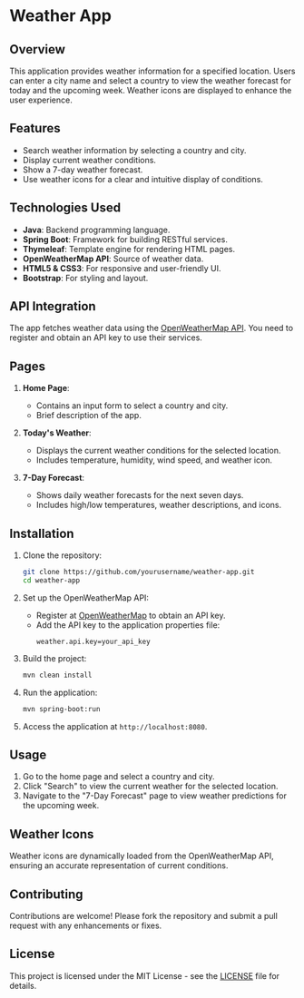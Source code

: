 # Weather App

## Overview

This application provides weather information for a specified location. Users can enter a city name and select a country to view the weather forecast for today and the upcoming week. Weather icons are displayed to enhance the user experience.

## Features

- Search weather information by selecting a country and city.
- Display current weather conditions.
- Show a 7-day weather forecast.
- Use weather icons for a clear and intuitive display of conditions.

## Technologies Used

- **Java**: Backend programming language.
- **Spring Boot**: Framework for building RESTful services.
- **Thymeleaf**: Template engine for rendering HTML pages.
- **OpenWeatherMap API**: Source of weather data.
- **HTML5 & CSS3**: For responsive and user-friendly UI.
- **Bootstrap**: For styling and layout.

## API Integration

The app fetches weather data using the [OpenWeatherMap API](https://openweathermap.org/). You need to register and obtain an API key to use their services.

## Pages

1. **Home Page**:
   - Contains an input form to select a country and city.
   - Brief description of the app.

2. **Today's Weather**:
   - Displays the current weather conditions for the selected location.
   - Includes temperature, humidity, wind speed, and weather icon.

3. **7-Day Forecast**:
   - Shows daily weather forecasts for the next seven days.
   - Includes high/low temperatures, weather descriptions, and icons.

## Installation

1. Clone the repository:
   ```bash
   git clone https://github.com/yourusername/weather-app.git
   cd weather-app
   ```

2. Set up the OpenWeatherMap API:
   - Register at [OpenWeatherMap](https://openweathermap.org/) to obtain an API key.
   - Add the API key to the application properties file:
     ```
     weather.api.key=your_api_key
     ```

3. Build the project:
   ```bash
   mvn clean install
   ```

4. Run the application:
   ```bash
   mvn spring-boot:run
   ```

5. Access the application at `http://localhost:8080`.

## Usage

1. Go to the home page and select a country and city.
2. Click "Search" to view the current weather for the selected location.
3. Navigate to the "7-Day Forecast" page to view weather predictions for the upcoming week.

## Weather Icons

Weather icons are dynamically loaded from the OpenWeatherMap API, ensuring an accurate representation of current conditions.

## Contributing

Contributions are welcome! Please fork the repository and submit a pull request with any enhancements or fixes.

## License

This project is licensed under the MIT License - see the [LICENSE](LICENSE) file for details.
